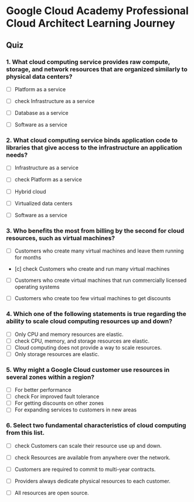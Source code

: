 
# Google Cloud Academy Professional Cloud Architect Learning Journey

## Quiz

### 1. What cloud computing service provides raw compute, storage, and network resources that are organized similarly to physical data centers?

- [ ] Platform as a service
- [ ] check Infrastructure as a service
- [ ] Database as a service
- [ ] Software as a service


### 2. What cloud computing service binds application code to libraries that give access to the infrastructure an application needs?

- [ ] Infrastructure as a service
- [ ] check Platform as a service
- [ ] Hybrid cloud
- [ ] Virtualized data centers
- [ ] Software as a service


### 3. Who benefits the most from billing by the second for cloud resources, such as virtual machines?

- [ ] Customers who create many virtual machines and leave them running for months
- [c] check Customers who create and run many virtual machines
- [ ] Customers who create virtual machines that run commercially licensed operating systems
- [ ] Customers who create too few virtual machines to get discounts


### 4. Which one of the following statements is true regarding the ability to scale cloud computing resources up and down?

- [ ] Only CPU and memory resources are elastic.
- [ ] check CPU, memory, and storage resources are elastic.
- [ ] Cloud computing does not provide a way to scale resources.
- [ ] Only storage resources are elastic.

### 5. Why might a Google Cloud customer use resources in several zones within a region?

- [ ] For better performance
- [ ] check For improved fault tolerance
- [ ] For getting discounts on other zones
- [ ] For expanding services to customers in new areas

### 6. Select two fundamental characteristics of cloud computing from this list.
- [ ] check Customers can scale their resource use up and down.
- [ ] check Resources are available from anywhere over the network.
- [ ] Customers are required to commit to multi-year contracts.
- [ ] Providers always dedicate physical resources to each customer.
- [ ] All resources are open source.


